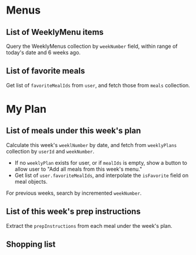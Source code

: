 # Menus

## List of WeeklyMenu items

Query the WeeklyMenus collection by `weekNumber` field, within range of today's date and 6 weeks ago.

## List of favorite meals

Get list of `favoriteMealIds` from `user`, and fetch those from `meals` collection.

# My Plan

## List of meals under this week's plan

Calculate this week's `weeklNumber` by date, and fetch from `weeklyPlans` collection by `userId` and `weekNumber`.
- If no `weeklyPlan` exists for user, or if `mealIds` is empty, show a button to allow user to "Add all meals from this week's menu."
- Get list of `user.favoriteMealIds`, and interpolate the `isFavorite` field on meal objects.

For previous weeks, search by incremented `weekNumber`.

## List of this week's prep instructions

Extract the `prepInstructions` from each meal under the week's plan.

## Shopping list



